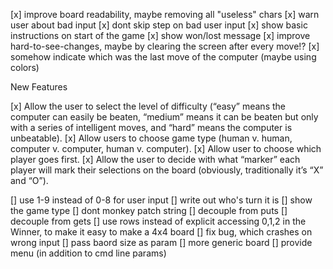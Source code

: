 [x] improve board readability, maybe removing all "useless" chars
[x] warn user about bad input
[x] dont skip step on bad user input
[x] show basic instructions on start of the game
[x] show won/lost message
[x] improve hard-to-see-changes, maybe by clearing the screen after every move!?
[x] somehow indicate which was the last move of the computer (maybe using colors)

New Features

[x] Allow the user to select the level of difficulty (“easy” means the computer can easily be beaten, “medium” means it can be beaten but only with a series of intelligent moves, and “hard” means the computer is unbeatable).
[x] Allow users to choose game type (human v. human, computer v. computer, human v. computer).
[x] Allow user to choose which player goes first.
[x] Allow the user to decide with what “marker” each player will mark their selections on the board (obviously, traditionally it’s “X” and “O”).

[] use 1-9 instead of 0-8 for user input
[] write out who's turn it is
[] show the game type
[] dont monkey patch string
[] decouple from puts
[] decouple from gets
[] use rows instead of explicit accessing 0,1,2 in the Winner, to make it easy to make a 4x4 board
[] fix bug, which crashes on wrong input
[] pass baord size as param
[] more generic board
[] provide menu (in addition to cmd line params)